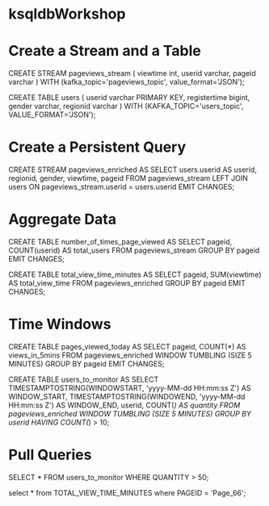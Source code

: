 # ksqldbWorkshop

Create a Stream and a Table
==============================

CREATE STREAM pageviews_stream (
    viewtime int, 
    userid varchar, 
    pageid varchar
) 
WITH (kafka_topic='pageviews_topic', value_format='JSON');

CREATE TABLE users (
    userid varchar PRIMARY KEY, 
    registertime bigint, 
    gender varchar, 
    regionid varchar
) 
WITH (KAFKA_TOPIC='users_topic', VALUE_FORMAT='JSON');

Create a Persistent Query
=========================
CREATE STREAM pageviews_enriched AS
    SELECT users.userid AS userid, 
           regionid, 
           gender, 
           viewtime, 
           pageid
    FROM pageviews_stream
    LEFT JOIN users
    ON pageviews_stream.userid = users.userid
EMIT CHANGES;

Aggregate Data
================
CREATE TABLE number_of_times_page_viewed AS
    SELECT pageid,
           COUNT(userid) AS total_users
    FROM pageviews_stream
    GROUP BY pageid
EMIT CHANGES;


CREATE TABLE total_view_time_minutes AS
    SELECT pageid,
           SUM(viewtime) AS total_view_time
    FROM pageviews_enriched
    GROUP BY pageid
    EMIT CHANGES;


Time Windows
===========

CREATE TABLE pages_viewed_today AS
    SELECT pageid,
           COUNT(*) AS views_in_5mins
    FROM pageviews_enriched
    WINDOW TUMBLING (SIZE 5 MINUTES)
    GROUP BY pageid
    EMIT CHANGES;


CREATE TABLE users_to_monitor AS
    SELECT TIMESTAMPTOSTRING(WINDOWSTART, 'yyyy-MM-dd HH:mm:ss Z') AS WINDOW_START,
           TIMESTAMPTOSTRING(WINDOWEND, 'yyyy-MM-dd HH:mm:ss Z') AS WINDOW_END,
           userid,
           COUNT(*) AS quantity
    FROM pageviews_enriched
    WINDOW TUMBLING (SIZE 5 MINUTES)
    GROUP BY userid
    HAVING COUNT(*) > 10;


Pull Queries
==============
SELECT * FROM users_to_monitor
     WHERE QUANTITY > 50;

select * from TOTAL_VIEW_TIME_MINUTES
    where PAGEID = 'Page_66';
